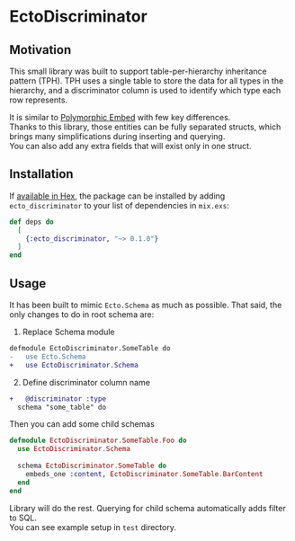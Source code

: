 # EctoDiscriminator

## Motivation
This small library was built to support table-per-hierarchy inheritance pattern (TPH). 
TPH uses a single table to store the data for all types in the hierarchy, and a discriminator column is used to identify which type each row represents.  

It is similar to [Polymorphic Embed](https://hexdocs.pm/polymorphic_embed/readme.html) with few key differences.  
Thanks to this library, those entities can be fully separated structs, which brings many simplifications during inserting and querying.  
You can also add any extra fields that will exist only in one struct.

## Installation

If [available in Hex](https://hex.pm/docs/publish), the package can be installed
by adding `ecto_discriminator` to your list of dependencies in `mix.exs`:

```elixir
def deps do
  [
    {:ecto_discriminator, "~> 0.1.0"}
  ]
end
```

## Usage

It has been built to mimic `Ecto.Schema` as much as possible. That said, the only changes to do in root schema are:

1. Replace Schema module
```diff
defmodule EctoDiscriminator.SomeTable do
-   use Ecto.Schema
+   use EctoDiscriminator.Schema
```

2. Define discriminator column name
```diff
+   @discriminator :type
  schema "some_table" do
```

Then you can add some child schemas
```elixir
defmodule EctoDiscriminator.SomeTable.Foo do
  use EctoDiscriminator.Schema
  
  schema EctoDiscriminator.SomeTable do
    embeds_one :content, EctoDiscriminator.SomeTable.BarContent
  end
end
```

Library will do the rest. Querying for child schema automatically adds filter to SQL.  
You can see example setup in `test` directory.